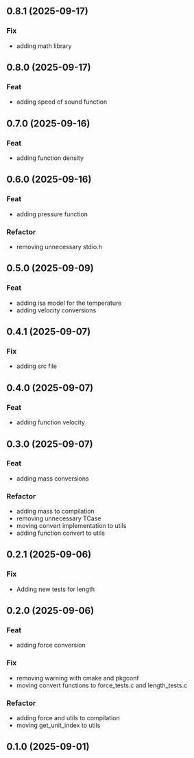 ## 0.8.1 (2025-09-17)

### Fix

- adding math library

## 0.8.0 (2025-09-17)

### Feat

- adding speed of sound function

## 0.7.0 (2025-09-16)

### Feat

- adding function density

## 0.6.0 (2025-09-16)

### Feat

- adding pressure function

### Refactor

- removing unnecessary stdio.h

## 0.5.0 (2025-09-09)

### Feat

- adding isa model for the temperature
- adding velocity conversions

## 0.4.1 (2025-09-07)

### Fix

- adding src file

## 0.4.0 (2025-09-07)

### Feat

- adding function velocity

## 0.3.0 (2025-09-07)

### Feat

- adding mass conversions

### Refactor

- adding mass to compilation
- removing unnecessary TCase
- moving convert implementation to utils
- adding function convert to utils

## 0.2.1 (2025-09-06)

### Fix

- Adding new tests for length

## 0.2.0 (2025-09-06)

### Feat

- adding force conversion

### Fix

- removing warning with cmake and pkgconf
- moving convert functions to force_tests.c and length_tests.c

### Refactor

- adding force and utils to compilation
- moving get_unit_index to utils

## 0.1.0 (2025-09-01)
